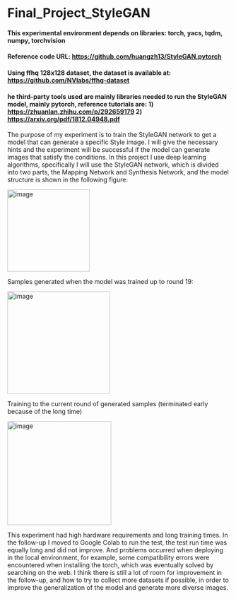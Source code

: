 # Final_Project_StyleGAN
#### This experimental environment depends on libraries: torch, yacs, tqdm, numpy, torchvision

#### Reference code URL: https://github.com/huangzh13/StyleGAN.pytorch

#### Using ffhq 128x128 dataset, the dataset is available at: https://github.com/NVlabs/ffhq-dataset

#### he third-party tools used are mainly libraries needed to run the StyleGAN model, mainly pytorch, reference tutorials are: 1) https://zhuanlan.zhihu.com/p/292659179 2) https://arxiv.org/pdf/1812.04948.pdf

The purpose of my experiment is to train the StyleGAN network to get a model that can generate a specific Style image. I will give the necessary hints and the experiment will be successful if the model can generate images that satisfy the conditions. In this project I use deep learning algorithms, specifically I will use the StyleGAN network, which is divided into two parts, the Mapping Network and Synthesis Network, and the model structure is shown in the following figure:

<img width="186" alt="image" src="https://github.com/YunfanGuo/Final_Project_StyleGAN/assets/119873151/93e89818-9838-471f-9fd8-9815e63372ac">

Samples generated when the model was trained up to round 19:

<img width="232" alt="image" src="https://github.com/YunfanGuo/Final_Project_StyleGAN/assets/119873151/13a237ba-15b2-41d7-9fd5-9a93fe53496f">

Training to the current round of generated samples (terminated early because of the long time)

<img width="235" alt="image" src="https://github.com/YunfanGuo/Final_Project_StyleGAN/assets/119873151/107605cc-3527-41ec-848a-e4fada0e79f5">

This experiment had high hardware requirements and long training times. In the follow-up I moved to Google Colab to run the test, the test run time was equally long and did not improve. And problems occurred when deploying in the local environment, for example, some compatibility errors were encountered when installing the torch, which was eventually solved by searching on the web. I think there is still a lot of room for improvement in the follow-up, and how to try to collect more datasets if possible, in order to improve the generalization of the model and generate more diverse images.
